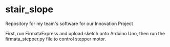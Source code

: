 # stair_slope
Repository for my team's software for our Innovation Project

First, run FirmataExpress and upload sketch onto Arduino Uno, then run the firmata_stepper.py file to control stepper motor.